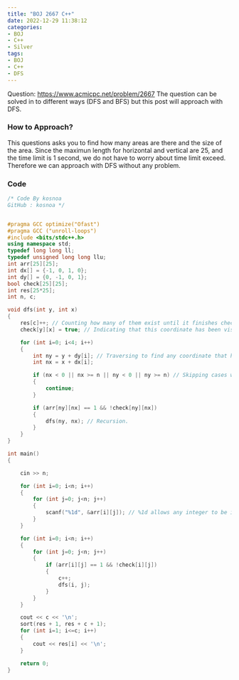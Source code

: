 ```yaml
---
title: "BOJ 2667 C++"
date: 2022-12-29 11:38:12
categories:
- BOJ
- C++
- Silver
tags:
- BOJ
- C++
- DFS
---
```


Question: <https://www.acmicpc.net/problem/2667>
The question can be solved in to different ways (DFS and BFS) but this post will approach with DFS.

### How to Approach?
This questions asks you to find how many areas are there and the size of the area. Since the maximun length for horizontal and vertical are 25, and the time limit is 1 second, we do not have to worry about time limit exceed. Therefore we can approach with DFS without any problem.

### Code
```cpp
/* Code By kosnoa
GitHub : kosnoa */


#pragma GCC optimize("Ofast")
#pragma GCC ("unroll-loops")
#include <bits/stdc++.h>
using namespace std;
typedef long long ll;
typedef unsigned long long llu;
int arr[25][25];
int dx[] = {-1, 0, 1, 0};
int dy[] = {0, -1, 0, 1};
bool check[25][25];
int res[25*25];
int n, c;

void dfs(int y, int x)
{
    res[c]++; // Counting how many of them exist until it finishes checking the area.
    check[y][x] = true; // Indicating that this coordinate has been visited.

    for (int i=0; i<4; i++)
    {
        int ny = y + dy[i]; // Traversing to find any coordinate that has not been visited.
        int nx = x + dx[i];

        if (nx < 0 || nx >= n || ny < 0 || ny >= n) // Skipping cases when it is Out of Bounds.
        {
            continue;
        }

        if (arr[ny][nx] == 1 && !check[ny][nx])
        {
            dfs(ny, nx); // Recursion.
        }
    }
}

int main()
{

    cin >> n;

    for (int i=0; i<n; i++)
    {
        for (int j=0; j<n; j++)
        {
            scanf("%1d", &arr[i][j]); // %1d allows any integer to be input as an individual letter.
        }
    }

    for (int i=0; i<n; i++)
    {
        for (int j=0; j<n; j++)
        {
            if (arr[i][j] == 1 && !check[i][j])
            {
                c++;
                dfs(i, j);
            }
        }
    }

    cout << c << '\n';
    sort(res + 1, res + c + 1);
    for (int i=1; i<=c; i++)
    {
        cout << res[i] << '\n';
    }

    return 0;
}
```